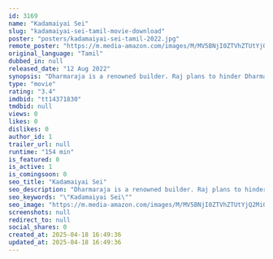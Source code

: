 ```yaml
---
id: 3169
name: "Kadamaiyai Sei"
slug: "kadamaiyai-sei-tamil-movie-download"
poster: "posters/kadamaiyai-sei-tamil-2022.jpg"
remote_poster: "https://m.media-amazon.com/images/M/MV5BNjI0ZTVhZTUtYjQ2Mi00ZmUxLTk4ZDAtODIyZGJlNjcwMDZjXkEyXkFqcGc@._V1_SX300.jpg"
original_language: "Tamil"
dubbed_in: null
released_date: "12 Aug 2022"
synopsis: "Dharmaraja is a renowned builder. Raj plans to hinder Dharmaraja's works and the building is in a state of danger. Ashok finds out about the issues and warns Dharmaraja but gets caught in an accident and goes into a coma."
type: "movie"
rating: "3.4"
imdbid: "tt14371830"
tmdbid: null
views: 0
likes: 0
dislikes: 0
author_id: 1
trailer_url: null
runtime: "154 min"
is_featured: 0
is_active: 1
is_comingsoon: 0
seo_title: "Kadamaiyai Sei"
seo_description: "Dharmaraja is a renowned builder. Raj plans to hinder Dharmaraja's works and the building is in a state of danger. Ashok finds out about the issues and warns Dharmaraja but gets caught in an accident and goes into a coma."
seo_keywords: "\"Kadamaiyai Sei\""
seo_image: "https://m.media-amazon.com/images/M/MV5BNjI0ZTVhZTUtYjQ2Mi00ZmUxLTk4ZDAtODIyZGJlNjcwMDZjXkEyXkFqcGc@._V1_SX300.jpg"
screenshots: null
redirect_to: null
social_shares: 0
created_at: 2025-04-18 16:49:36
updated_at: 2025-04-18 16:49:36
---
```


